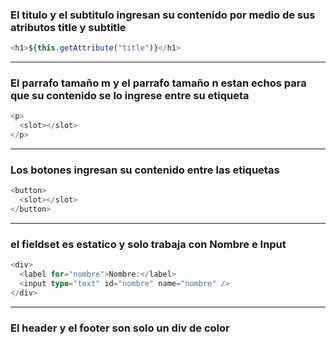 ### El titulo y el subtitulo ingresan su contenido por medio de sus atributos title y subtitle

```ts
<h1>${this.getAttribute("title")}</h1>
```

---

### El parrafo tamaño m y el parrafo tamaño n estan echos para que su contenido se lo ingrese entre su etiqueta

```ts
<p>
  <slot></slot>
</p>
```

---

### Los botones ingresan su contenido entre las etiquetas

```ts
<button>
  <slot></slot>
</button>
```

---

### el fieldset es estatico y solo trabaja con Nombre e Input

```ts
<div>
  <label for="nombre">Nombre:</label>
  <input type="text" id="nombre" name="nombre" />
</div>
```

---

### El header y el footer son solo un div de color
